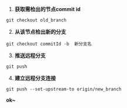 <!-- ---
title: git从指定节点检出分支
date: 2019-02-28
categories: 
 - 前端
tags:
 - git
--- -->
1. **获取需检出的节点commit id**

```
git checkout old_branch
```

2. **从该节点检出新的分支**

```
git checkout commitId -b  新分支名
```

3. **推送远程分支**

```
git push
```

4. **建立远程分支连接**

```
git push --set-upstream-to origin/new_branch
```

**ok~**
